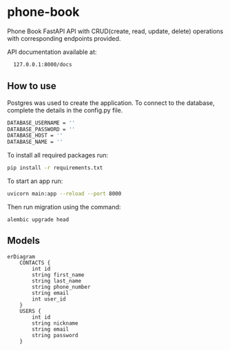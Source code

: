 # phone-book
Phone Book FastAPI
API with CRUD(create, read, update, delete) operations with corresponding endpoints provided.

API documentation available at:
```bash
  127.0.0.1:8000/docs
```
## How to use
Postgres was used to create the application. To connect to the database, complete the details in the config.py file.

```bash
DATABASE_USERNAME = ''
DATABASE_PASSWORD = ''
DATABASE_HOST = ''
DATABASE_NAME = ''
```
To install all required packages run:

```bash
pip install -r requirements.txt
```
To start an app run:

```bash
uvicorn main:app --reload --port 8000
```
Then run migration using the command:
```
alembic upgrade head
```
## Models
```mermaid
erDiagram
    CONTACTS {
        int id
        string first_name
        string last_name
        string phone_number
        string email
        int user_id
    }
    USERS {
        int id
        string nickname
        string email
        string password
    }
```
